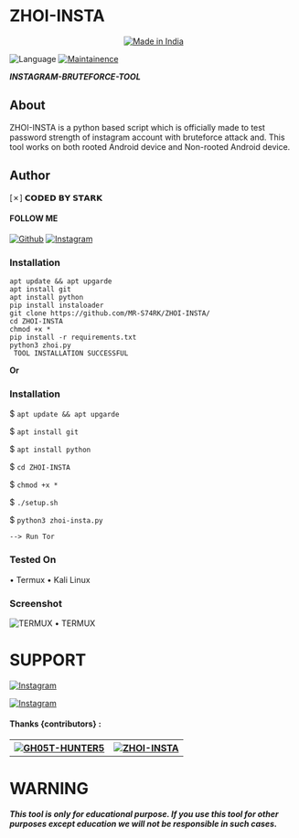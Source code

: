 # ZHOI-INSTA

<p align="center">
<a href="https://instagram.com/mr_lalu_1232"><img title="Made in India" src="https://img.shields.io/badge/MADE%20IN-INDIA-SCRIPT?colorA=%23ff8100&colorB=%23017e40&colorC=%23ff0000&style=for-the-badge"></a>

<img title="Language" src="https://img.shields.io/badge/Made%20with-Python-1f425f.svg?v=1036467652f4d616465253230776974682d426173682d3166343235662e7376673f763d313033"></a>
<a href="https://github.com/evildevill"><img title="Maintainence" src="https://img.shields.io/badge/Maintained%3F-yes-green.svg"></a>
</p>

***INSTAGRAM-BRUTEFORCE-TOOL***

## About

ZHOI-INSTA is a python based script which is officially made to test password strength of instagram account with bruteforce attack and. This tool works on both rooted Android device and Non-rooted Android device.


## Author
[✗]    𝗖𝗢𝗗𝗘𝗗 𝗕𝗬 𝗦𝗧𝗔𝗥𝗞
####    FOLLOW ME 

<a href="https://github.com/MR-S74RK/"><img title="Github" src="https://img.shields.io/badge/MR-S74RK-brightgreen?style=for-the-badge&logo=github"></a>
[![Instagram](https://img.shields.io/badge/INSTAGRAM-FOLLOW-red?style=for-the-badge&logo=instagram)](https://instagram.com/mr_lalu_1232?igshid=YmMyMTA2M2Y=)


### Installation 

``` 
apt update && apt upgarde
apt install git
apt install python
pip install instaloader
git clone https://github.com/MR-S74RK/ZHOI-INSTA/
cd ZHOI-INSTA
chmod +x *
pip install -r requirements.txt
python3 zhoi.py
 TOOL INSTALLATION SUCCESSFUL
````

<b>Or</b>

### Installation

$ `apt update && apt upgarde`

$ `apt install git`

$ `apt install python`

$ `cd ZHOI-INSTA`

$ `chmod +x *`

$ `./setup.sh`

$ `python3 zhoi-insta.py`

```
--> Run Tor 
```

### Tested On
• Termux
• Kali Linux

### Screenshot


![TERMUX](https://i.imgur.com/fG0ypx7.jpeg)
• TERMUX

# SUPPORT

[![Instagram](https://img.shields.io/badge/INSTAGRAM-FOLLOW-red?style=for-the-badge&logo=instagram)](https://instagram.com/mr_lalu_1232?igshid=YmMyMTA2M2Y=)

[![Instagram](https://img.shields.io/badge/WHATSAPP-MESSAGE-red?style=for-the-badge&logo=whatsapp)](https://wa.me/919072233245)

#### Thanks {contributors} :

<table>
<tr>
<th><a href="https://github.com/GH05T-HUNTER5"><img src="https://avatars.githubusercontent.com/u/108191615?v=4">GH05T-HUNTER5</a></th>
<th><a href="https://github.com/MR-S74RK"><img src="https://avatars.githubusercontent.com/u/108525160?v=4">ZHOI-INSTA</a></th>
</tr>
</table>

# WARNING

***This tool is only for educational purpose. If you use this tool for other purposes except education we will not be responsible in such cases.***
